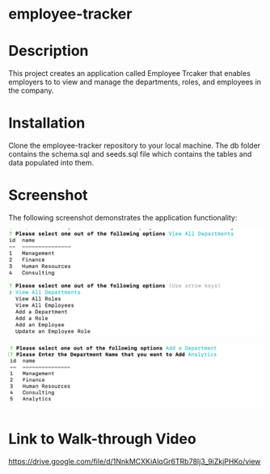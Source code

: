 # employee-tracker

# Description

 This project creates an application called Employee Trcaker that enables employers to to view and manage the departments, roles, and employees in the company.


# Installation

Clone the employee-tracker repository to your local machine. The db folder contains the schema.sql and seeds.sql file which contains the tables and data populated into them.

# Screenshot 
The following screenshot demonstrates the application functionality:


![note-taker-1](images/image-1.png)

![note-taker-2](images/image-2.png)

# Link to Walk-through Video

https://drive.google.com/file/d/1NnkMCXKiAlqGr6TRb78Ij3_9iZkjPHKo/view
